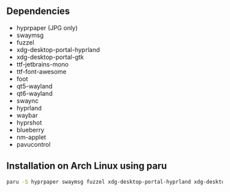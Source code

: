 ## Dependencies
- hyprpaper (JPG only)
- swaymsg
- fuzzel
- xdg-desktop-portal-hyprland
- xdg-desktop-portal-gtk
- ttf-jetbrains-mono
- ttf-font-awesome
- foot
- qt5-wayland
- qt6-wayland
- swaync
- hyprland
- waybar
- hyprshot
- blueberry
- nm-applet
- pavucontrol

## Installation on Arch Linux using paru

```sh
paru -S hyprpaper swaymsg fuzzel xdg-desktop-portal-hyprland xdg-desktop-portal-gtk ttf-jetbrains-mono ttf-font-awesome foot qt5-wayland qt6-wayland swaync hyprland hyprshot blueberry nm-applet pavucontrol

